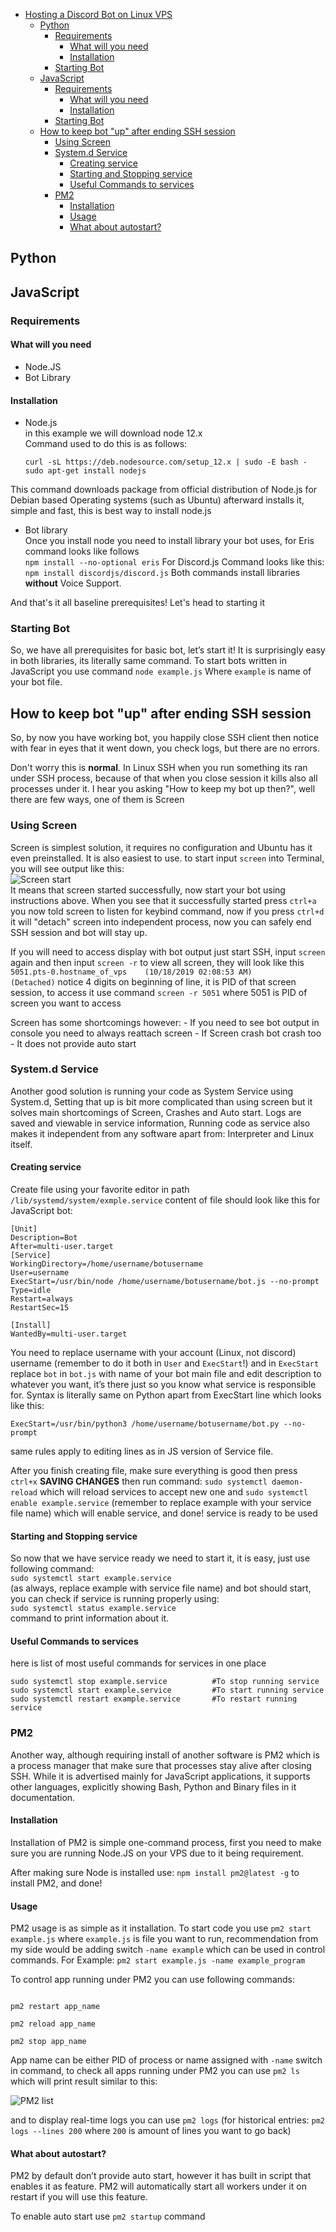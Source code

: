 - [Hosting a Discord Bot on Linux VPS](#hosting-a-discord-bot-on-linux-vps)
  * [Python](#python)
    + [Requirements](#requirements)
      - [What will you need](#what-will-you-need)
      - [Installation](#installation)
    + [Starting Bot](#starting-bot)
  * [JavaScript](#javascript)
    + [Requirements](#requirements-1)
      - [What will you need](#what-will-you-need-1)
      - [Installation](#installation-1)
    + [Starting Bot](#starting-bot-1)
  * [How to keep bot "up" after ending SSH session](#how-to-keep-bot--up--after-ending-ssh-session)
    + [Using Screen](#using-screen)
    + [System.d Service](#systemd-service)
      - [Creating service](#creating-service)
      - [Starting and Stopping service](#starting-and-stopping-service)
      - [Useful Commands to services](#useful-commands-to-services)
    + [PM2](#pm2)
      - [Installation](#installation-2)
      - [Usage](#usage)
      - [What about autostart?](#what-about-autostart-)

## Python
       
## JavaScript

### Requirements  
 #### What will you need
   * Node.JS
   * Bot Library
    
 #### Installation 
   * Node.js  
    in this example we will download node 12.x  
    Command used to do this is as follows:  
        ```
        curl -sL https://deb.nodesource.com/setup_12.x | sudo -E bash -
        sudo apt-get install nodejs
        ```  
This command downloads package from official distribution of Node.js for Debian based Operating systems (such as Ubuntu) afterward installs it, simple and fast, this is best way to install node.js
* Bot library  
 Once you install node you need to install library your bot uses, for Eris command looks like follows  
        `
        npm install --no-optional eris
        `
 For Discord.js Command looks like this:
       `
       npm install discordjs/discord.js
       `
 Both commands install libraries **without** Voice Support.
 
 And that's it all baseline prerequisites! Let's head to starting it
 
 ### Starting Bot  
 So, we have all prerequisites for basic bot, let’s start it! 
 It is surprisingly easy in both libraries, its literally same command.
 To start bots written in JavaScript you use command
 `
 node example.js
 `
 Where `example` is name of your bot file.
 
 
 ## How to keep bot "up" after ending SSH session  
 So, by now you have working bot, you happily close SSH client then notice with fear in eyes that it went down, you check logs, but there are no errors.
 
 Don't worry this is **normal**. In Linux SSH when you run something its ran under SSH process, because of that when you close session it kills also all processes under it. I hear you asking "How to keep my bot up then?", well there are few ways, one of them is Screen
 
 ### Using Screen
 Screen is simplest solution, it requires no configuration and Ubuntu has it even preinstalled. It is also easiest to use. to start input `screen` into Terminal, you will see output like this:  
 ![Screen start]( https://cat.girlsare.life/5rau9hY.png "Screen")    
 It means that screen started successfully, now start your bot using instructions above. When you see that it successfully started press `ctrl+a` you now told screen to listen for keybind command, now if you press `ctrl+d` it will "detach" screen into independent process, now you can safely end SSH session and bot will stay up.

If you will need to access display with bot output just start SSH, input `screen` again and then input `screen -r` to view all screen, they will look like this `5051.pts-0.hostname_of_vps    (10/18/2019 02:08:53 AM)        (Detached)` notice 4 digits on beginning of line, it is PID of that screen session, to access it use command `screen -r 5051` where 5051 is PID of screen you want to access  
  
Screen has some shortcomings however: 
     - If you need to see bot output in console you need to always reattach screen
     - If Screen crash bot crash too
     - It does not provide auto start

### System.d Service
Another good solution is running your code as System Service using System.d, Setting that up is bit more complicated than using screen but it solves main shortcomings of Screen, Crashes and Auto start. Logs are saved and viewable in service information, Running code as service also makes it independent from any software apart from: Interpreter and Linux itself.

#### Creating service  
Create file using your favorite editor in path `/lib/systemd/system/exmple.service` content of file should look like this for JavaScript bot:
```
[Unit]
Description=Bot
After=multi-user.target
[Service]
WorkingDirectory=/home/username/botusername
User=username
ExecStart=/usr/bin/node /home/username/botusername/bot.js --no-prompt
Type=idle
Restart=always
RestartSec=15

[Install]
WantedBy=multi-user.target
```  
You need to replace username with your account (Linux, not discord) username (remember to do it both in `User` and `ExecStart`!) and in `ExecStart` replace `bot` in `bot.js` with name of your bot main file and edit description to whatever you want, it’s there just so you know what service is responsible for. Syntax is literally same on Python apart from ExecStart line which looks like this:

`ExecStart=/usr/bin/python3 /home/username/botusername/bot.py --no-prompt`  
  
same rules apply to editing lines as in JS version of Service file.

After you finish creating file, make sure everything is good then press `ctrl+x` **SAVING CHANGES** then run command: `sudo systemctl daemon-reload` which will reload services to accept new one and `sudo systemctl enable example.service` (remember to replace example with your service file name) which will enable service, and done! service is ready to be used

#### Starting and Stopping service
So now that we have service ready we need to start it, it is easy, just use following command:  
`sudo systemctl start example.service`  
(as always, replace example with service file name) and bot should start, you can check if service is running properly using:  
`sudo systemctl status example.service`  
command to print information about it.

#### Useful Commands to services
here is list of most useful commands for services in one place

```
sudo systemctl stop example.service          #To stop running service 
sudo systemctl start example.service         #To start running service 
sudo systemctl restart example.service       #To restart running service 
```

### PM2

Another way, although requiring install of another software is PM2 which is a process manager that make sure that processes stay alive after closing SSH. While it is advertised mainly for JavaScript applications, it supports other languages, explicitly showing Bash, Python and Binary files in it documentation.



#### Installation

Installation of PM2 is simple one-command process, first you need to make sure you are running Node.JS on your VPS due to it being requirement. 

After making sure Node is installed use: `npm install pm2@latest -g` to install PM2, and done!



#### Usage

PM2 usage is as simple as it installation. To start code you use `pm2 start example.js` where `example.js` is file you want to run, recommendation from my side would be adding switch `-name example` which can be used in control commands. For Example: `pm2 start example.js -name example_program`



To control app running under PM2 you can use following commands:

```

pm2 restart app_name

pm2 reload app_name

pm2 stop app_name

``` 

App name can be either PID of process or name assigned with `-name` switch in command, to check all apps running under PM2 you can use `pm2 ls` which will print result similar to this:

![PM2 list](https://i.imgur.com/LmRD3FN.png "pm2 ls") 

and to display real-time logs you can use `pm2 logs` (for historical entries: `pm2 logs --lines 200` where `200` is amount of lines you want to go back)



#### What about autostart?

PM2 by default don’t provide auto start, however it has built in script that enables it as feature. PM2 will automatically start all workers under it on restart if you will use this feature.



To enable auto start use `pm2 startup` command
